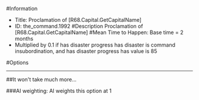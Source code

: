 #Information
 - Title: Proclamation of [R68.Capital.GetCapitalName]
 - ID: the_command.1992
#Description
Proclamation of [R68.Capital.GetCapitalName]
#Mean Time to Happen:
Base time = 2 months
 - Multiplied by 0.1 if has disaster progress has disaster is command insubordination, and has disaster progress has value is 85

#Options

___
##It won't take much more...

###AI weighting:
AI weights this option at 1

